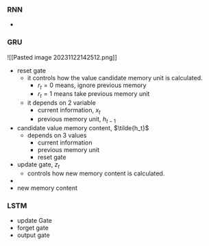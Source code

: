 ### RNN
- 

### GRU
![[Pasted image 20231122142512.png]]
- reset gate
	- it controls how the value candidate memory unit is calculated.
		- $r_t=0$ means, ignore previous memory
		- $r_t=1$ means take previous memory unit 
	- it depends on 2 variable
		- current information, $x_t$
		- previous memory unit, $h_{t-1}$
- candidate value memory content, $\tilde{h_t}$
	- depends on 3 values
		- current information
		- previous memory unit
		- reset gate
- update gate, $z_t$
	- controls how new memory content is calculated.
- 
- new memory content
### LSTM
- update Gate
- forget gate
- output gate